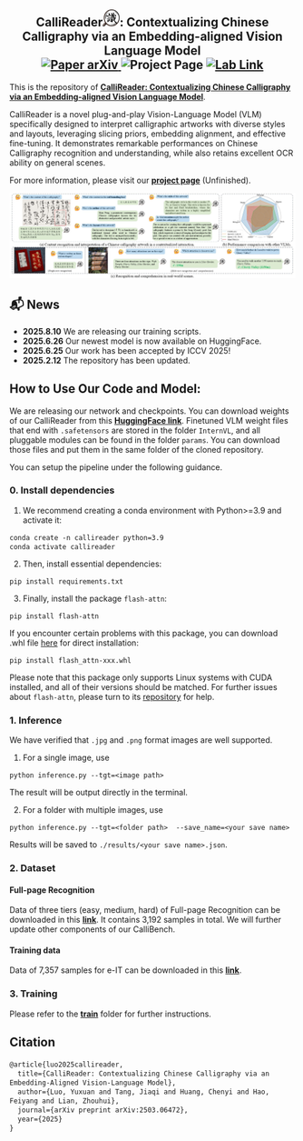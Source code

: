 <h2 align="center">
  <b>CalliReader<img src="imgs\logo.png" alt="Image" width="30" height="30">: Contextualizing Chinese Calligraphy via
an Embedding-aligned Vision Language Model</b>



<div align="center">
     <a href="https://arxiv.org/abs/2503.06472" target="_blank">
        <img src="https://img.shields.io/badge/Paper-ArXiv-red" alt="Paper arXiv">
    </a>
    <img src="https://img.shields.io/badge/Page-CalliReader-blue" alt="Project Page"/></a>
    <a href="your pdf here" target="_blank">
    <img src="https://img.shields.io/badge/Lab-Link-green" alt="Lab Link"></a>
</div>
</h2>

This is the repository of [**CalliReader: Contextualizing Chinese Calligraphy via
an Embedding-aligned Vision Language Model**](https://arxiv.org/pdf/2503.06472).

CalliReader is a novel plug-and-play Vision-Language Model (VLM) specifically designed to interpret calligraphic artworks with diverse styles and layouts, leveraging slicing priors, embedding alignment, and effective fine-tuning. It demonstrates remarkable performances on Chinese Calligraphy recognition and understanding, while also retains excellent OCR ability on general scenes.

For more information, please visit our [**project page**](https://your_page_here/)    (Unfinished).

![teaser](imgs/teaser.jpg)

## 📬 News
- **2025.8.10** We are releasing our training scripts.
- **2025.6.26** Our newest model is now available on HuggingFace.
- **2025.6.25** Our work has been accepted by ICCV 2025!
- **2025.2.12** The repository has been updated.

## How to Use Our Code and Model:
We are releasing our network and checkpoints. You can download weights of our CalliReader from this [**HuggingFace  link**](https://huggingface.co/gtang666/CalliReader/tree/main). Finetuned VLM weight files that end with ```.safetensors``` are stored in the folder ```InternVL```, and all pluggable modules can be found in the folder ```params```. You can download those files and put them in the same folder of the cloned repository.

You can setup the pipeline under the following guidance.

### 0. Install dependencies
1. We recommend creating a conda environment with Python>=3.9 and activate it:
```
conda create -n callireader python=3.9
conda activate callireader
```
2. Then, install essential dependencies:
```
pip install requirements.txt
```
3. Finally, install the package ```flash-attn```:
```
pip install flash-attn
```
If you encounter certain problems with this package, you can download .whl file [here](https://github.com/Dao-AILab/flash-attention/releases) for direct installation:
```
pip install flash_attn-xxx.whl
```
Please note that this package only supports Linux systems with CUDA installed, and all of their versions should be matched. For further issues about ```flash-attn```, please turn to its [repository](https://github.com/Dao-AILab/flash-attention) for help. 

### 1. Inference
We have verified that ```.jpg``` and ```.png``` format images are well supported.

1. For a single image, use
```
python inference.py --tgt=<image path> 
```
The result will be output directly in the terminal.

2. For a folder with multiple images, use
```
python inference.py --tgt=<folder path>  --save_name=<your save name>
```
Results will be saved to ```./results/<your save name>.json```.

### 2. Dataset
#### Full-page Recognition
Data of three tiers (easy, medium, hard) of Full-page Recognition can be downloaded in this [**link**](https://huggingface.co/datasets/gtang666/CalliBench). It contains 3,192 samples in total. We will further update other components of our CalliBench.
#### Training data
Data of 7,357 samples for e-IT can be downloaded in this [**link**](https://huggingface.co/datasets/gtang666/CalliTrain).


### 3. Training
Please refer to the **[train](https://github.com/LoYuXr/CalliReader/tree/main/train)** folder for further instructions. 


## Citation
```
@article{luo2025callireader,
  title={CalliReader: Contextualizing Chinese Calligraphy via an Embedding-Aligned Vision-Language Model},
  author={Luo, Yuxuan and Tang, Jiaqi and Huang, Chenyi and Hao, Feiyang and Lian, Zhouhui},
  journal={arXiv preprint arXiv:2503.06472},
  year={2025}
}
```
